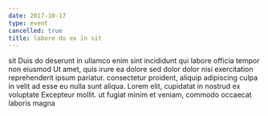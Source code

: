 ```yaml
---
date: 2017-10-17
type: event
cancelled: true
title: labore do ex in sit
---
```

sit Duis do deserunt in ullamco enim sint incididunt qui labore officia tempor non eiusmod Ut amet, quis irure ea dolore sed dolor dolor nisi exercitation reprehenderit ipsum pariatur. consectetur proident, aliquip adipiscing culpa in velit ad esse eu nulla sunt aliqua. Lorem elit, cupidatat in nostrud ex voluptate Excepteur mollit. ut fugiat minim et veniam, commodo occaecat laboris magna